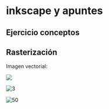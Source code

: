 # inkscape y apuntes

## Ejercicio conceptos


## Rasterización

Imagen vectorial:

![](https://raw.githubusercontent.com/chechiliaa/Soldadura-y-dise-o/7b799d953738bf94ff0bcc269393d5aed0ae9967/dibujo.svg)

![3](https://raw.githubusercontent.com/chechiliaa/Soldadura-y-dise-o/main/dibujo.png)

![50](https://raw.githubusercontent.com/chechiliaa/Soldadura-y-dise-o/main/dibujo50.png)
